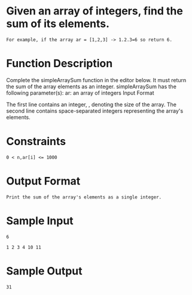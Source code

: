 # Given an array of integers, find the sum of its elements.

    For example, if the array ar = [1,2,3] -> 1.2.3=6 so return 6.


# Function Description

Complete the simpleArraySum function in the editor below. It must return the sum of the array elements as an integer.
simpleArraySum has the following parameter(s):
    ar: an array of integers
    Input Format

The first line contains an integer, , denoting the size of the array.
The second line contains  space-separated integers representing the array's elements.


# Constraints
    0 < n,ar[i] <= 1000


# Output Format

    Print the sum of the array's elements as a single integer.


# Sample Input

    6   

    1 2 3 4 10 11


# Sample Output

    31